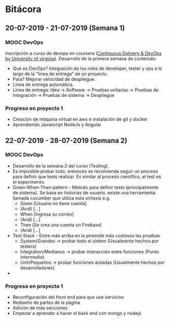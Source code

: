 # Bitácora

## 20-07-2019 - 21-07-2019 (Semana 1)
### MOOC DevOps
Inscripción a curso de devops en coursera ([Continuous Delivery & DevOps by University of virginia](https://www.coursera.org/learn/uva-darden-continous-delivery-devops/home/welcome)).
Desarrollo de la primera semana de contenido:
* Qué es DevOps? Integración de los roles de developer, tester y ops a lo largo de la "linea de entrega" de un proyecto.
* Para? Mejorar velocidad de despliegue.
* Linea de entrega automática.
* Linea de entrega: Idea -> Software -> Pruebas unitarias -> Pruebas de integración -> Pruebas de sistema -> Despliegue

### Progreso en proyecto 1
* Creación de máquina virtual en aws e instalación de git y docker
* Aprendiendo Javascript NodeJs y Angular

## 22-07-2019 - 28-07-2019 (Semana 2)
### MOOC DevOps
* Desarrollo de la semana 2 del curso (Testing).
* Es imposible probar todo, entonces se recomienda seguir un proceso para definir que tests realizar. Es similar al proceso científico, el test es el experimento.
* Given-When-Then pattern - Método para definir tests (principalmente de sistema). Se basa en historias de usuario, existe una herramienta llamada cucumber que utiliza esta sintaxis e.g.
    * Given [Usuario no tiene cuenta]
    * (And) [...]
    * When [Ingresa su correo]
    * (And) [...]
    * Then [Se crea una cuenta un Firebase]
    * (And) [...]
* Test Stack - Entre más arriba en la piramide más costosos las pruebas
    * System/Grandes -> probar todo el sistem (Usualmente hechos por testers)
    * Integration/Medianos -> probar interacción entre funciones (Punto intermedio)
    * Unit/Pequeños -> probar funciones aisladas (Usualmente hechos por desarrolladores)
*

### Progreso en proyecto 1
* Reconfiguración del front end para que use servicios
* Rediseño de partes de la página
* Adición de más secciones
* Empezar a aprender a hacer el back end con mongo y nodejs